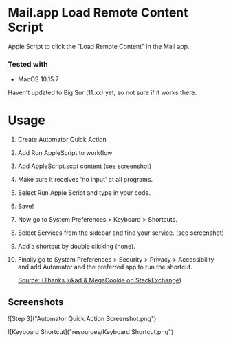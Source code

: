 # Mail.app Load Remote Content Script
 Apple Script to click the "Load Remote Content" in the Mail app.

### Tested with 
- MacOS 10.15.7

Haven't updated to Big Sur (11.xx) yet, so not sure if it works there.

# Usage
1. Create Automator Quick Action
2. Add Run AppleScript to workflow
3. Add AppleScript.scpt content (see screenshot)
4. Make sure it receives 'no input' at all programs.
5. Select Run Apple Script and type in your code.
6. Save!
7. Now go to System Preferences > Keyboard > Shortcuts. 
8. Select Services from the sidebar and find your service. (see screenshot) 
9. Add a shortcut by double clicking (none).
10. Finally go to System Preferences > Security > Privacy > Accessibility and add Automator and the preferred app to run the shortcut.


    [Source: (Thanks lukad & MegaCookie on StackExchange)](https://apple.stackexchange.com/questions/175215/how-do-i-assign-a-keyboard-shortcut-to-an-applescript-i-wrote)

## Screenshots
![Step 3]("Automator Quick Action Screenshot.png")

![Keyboard Shortcut]("resources/Keyboard Shortcut.png")